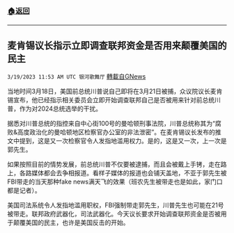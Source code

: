 ###  [:house:返回](README.md)
---


## 麦肯锡议长指示立即调查联邦资金是否用来颠覆美国的民主
`3/19/2023 11:53 AM UTC 银河歌舞厅` [轉載自GNews](https://gnews.org/articles/1027164)

当地时间3月18日，美国前总统川普说自己即将在3月21日被捕，众议院议长麦肯锡宣布，他已经指示相关委员会立即开始调查联邦自己是否被用来针对前总统川普，作为对2024总统选举的干扰。

据悉对川普总统的指控来自中心街100号的曼哈顿刑事法院，川普总统称其为“腐败&高度政治化的曼哈顿地区检察官办公室的非法泄密”。在麦肯锡议长发布的推文中提到，这是又一次检察官令人发指地滥用权力。是的，这是又一次，上一次是郭先生。

如果按照目前的情势发展，前总统川普不仅要被逮捕，而且会被戴上手铐，走在路上，各路媒体都会去争相报道。看样子媒体的报道也会铺天盖地，不亚于郭先生被FBI带走的当天那种fake news满天飞的效果（班农先生被带走也是如此，家门口都是记者）。

美国司法系统令人发指地滥用职权，FBI强制带走郭先生，川普先生也可能在21号被带走。联邦政府武器化，司法武器化。今天议长要求开始调查联邦资金是否被用于颠覆美国的民主，也许是美国反击的开始。
